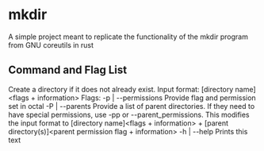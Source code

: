 # mkdir
A simple project meant to replicate the functionality of the mkdir program from GNU coreutils in rust

## Command and Flag List
Create a directory if it does not already exist.
Input format: [directory name]<flags + information>
Flags:
    -p | --permissions
        Provide flag and permission set in octal
    -P | --parents 
        Provide a list of parent directories. If they need to have special permissions, 
        use -pp or --parent_permissions.
        This modifies the input format to [directory name]<flags + information> + 
        [parent directory(s)]<parent permission flag + information>
    -h | --help
        Prints this text
